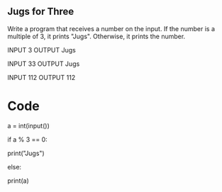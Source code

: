 ## Jugs for Three
Write a program that receives a number on the input.
If the number is a multiple of 3, it prints "Jugs". 
Otherwise, it prints the number.


INPUT 
3 
OUTPUT
Jugs

INPUT 
33
OUTPUT
Jugs


INPUT 
112
OUTPUT
112





# Code

a = int(input())

if a % 3 == 0:

  print("Jugs")
  
else:

  print(a)

